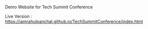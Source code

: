 Demo Website for Tech Summit Conference

Live Version : https://iamrahulpanchal.github.io/TechSummitConference/index.html
